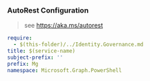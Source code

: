 ### AutoRest Configuration

> see https://aka.ms/autorest

``` yaml
require:
  - $(this-folder)/../Identity.Governance.md
title: $(service-name)
subject-prefix: ''
prefix: Mg
namespace: Microsoft.Graph.PowerShell
```
